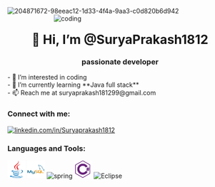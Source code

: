  ![204871672-98eeac12-1d33-4f4a-9aa3-c0d820b6d942](https://user-images.githubusercontent.com/127216778/235069780-f30ed1fd-39bb-4360-8ad0-d9525bc9cac4.gif)
<img align="right" alt="coding" width="400" src="https://user-images.githubusercontent.com/127216778/235072052-77347b3b-c5e7-45a1-b479-61744dc661b2.gif">
 <h1 align="center">👋 Hi, I’m @SuryaPrakash1812 </h1>
 <h3 align="center"> passionate developer </h3>
- 👀 I’m interested in coding <br>
- 🌱 I’m currently learning **Java full stack** <br>
- 📫 Reach me at suryaprakash181299@gmail.com <br>
<h3 align="left">Connect with me:</h3>
<p align="left">
<a href="https://www.linkedin.com/in/surya-prakash-850bb8264" target="blank"><img align="center" src="https://raw.githubusercontent.com/rahuldkjain/github-profile-readme-generator/master/src/images/icons/Social/linked-in-alt.svg" alt="linkedin.com/in/Suryaprakash1812" height="30" width="40" /></a>
</p>
<h3 align="left">Languages and Tools:</h3>
<p align="left">
<img src="https://raw.githubusercontent.com/devicons/devicon/master/icons/java/java-original.svg" alt="java" width="40" height="40"/> 
  <img src="https://raw.githubusercontent.com/devicons/devicon/master/icons/mysql/mysql-original-wordmark.svg" alt="mysql" width="40" height="40"/> 
<img src="https://www.vectorlogo.zone/logos/springio/springio-icon.svg" alt="spring" width="40" height="40"/> 
<img src="https://github.com/devicons/devicon/blob/master/icons/csharp/csharp-line.svg" alt="c#"  width="40" height="40"/>
<img src="
https://marketplace.eclipse.org/content/imagepicture-viewer" alt="Eclipse" width="40" height="40"/></p>
